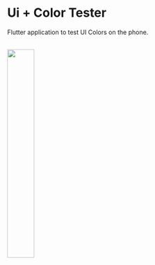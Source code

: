 # Ui + Color Tester

Flutter application to test UI Colors on the phone.
<br><br>

<img src="https://user-images.githubusercontent.com/21291813/115621910-86e3bf00-a2cd-11eb-9149-8e9e664657cb.png" width="35%"></img> 
